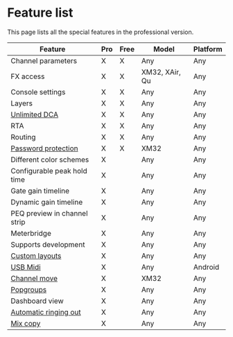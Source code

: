 # Feature list
This page lists all the special features in the professional version.

| Feature | Pro | Free | Model | Platform |
| ------ |  ------ | ------ | --- | --- |
| Channel parameters | X | X | Any | Any |
| FX access | X | X | XM32, XAir, Qu | Any |
| Console settings | X | X | Any | Any |
| Layers | X | X | Any | Any |
| [Unlimited DCA](layer-idcas.md) | X | X | Any | Any |
| RTA | X | X | Any | Any |
| Routing | X| X | Any | Any |
| [Password protection](xm32/bus-password.md) | X | X | XM32 | Any |
| Different color schemes | X | | Any | Any |
| Configurable peak hold time | X | | Any | Any |
| Gate gain timeline | X | | Any | Any |
| Dynamic gain timeline | X | | Any | Any |
| PEQ preview in channel strip | X | | Any | Any |
| Meterbridge | X | | Any | Any |
| Supports development | X | | Any | Any |
| [Custom layouts](custom-layouts.md) | X | | Any | Any |
| [USB Midi](usb-midi.md) | X | | Any | Android |
| [Channel move](xm32/channel-move.md) | X | | XM32 | Any |
| [Popgroups](app-settings.md) | X | | Any | Any |
| Dashboard view | X | | Any | Any |
| [Automatic ringing out](feedback-detection.md) | X | | Any | Any |
| [Mix copy](mix-copy.md) | X | | Any | Any |

